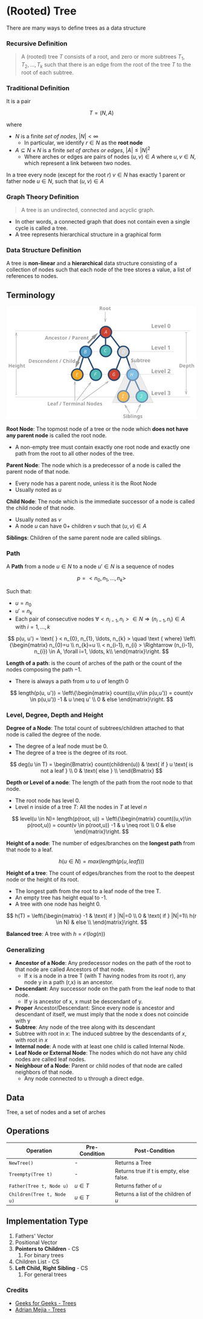 # (Rooted) Tree

There are many ways to define trees as a data structure

### Recursive Definition
>
> A (rooted) tree $T$ consists of a root, and zero or more subtrees $T_{1}, T_{2}, \ldots , T_{k}$ such that there is
> an edge from the root of the tree $T$ to the root of each subtree.

### Traditional Definition

It is a pair

$$T = (N, A) $$

where

* $N$ is a finite _set of nodes_, $|N| < \infty$
  * In particular, we identify $r \in N$ as the **root node**
* $A \subseteq N \times N$ is a finite _set of arches or edges_, $|A| \leq |N|^{2}$
  * Where arches or edges are pairs of nodes $(u,v) \in A$ where $u,v \in N$, which represent a link between two nodes.

In a tree every node (except for the root $r$) $v \in N$ has exactly 1 parent or father node $u \in N$,
such that $(u,v) \in A$

### Graph Theory Definition
>
> A tree is an undirected, connected and acyclic graph.

* In other words, a connected graph that does not contain even a single cycle is called a tree.
* A tree represents hierarchical structure in a graphical form

### Data Structure Definition

A tree is **non-linear** and a **hierarchical** data structure consisting of a collection of nodes such that each node
of the tree stores a value, a list of references to nodes.

## Terminology

![Tree example](https://github.com/PayThePizzo/DataStrutucures-Algorithms//blob/main/Resources/tree-parts.jpg?raw=TRUE)

**Root Node**: The topmost node of a tree or the node which **does not have any parent node** is called the root node.

* A non-empty tree must contain exactly one root node and exactly one path from the root to all other nodes of the tree.

**Parent Node**: The node which is a predecessor of a node is called the parent node of that node.

* Every node has a parent node, unless it is the Root Node
* Usually noted as $u$

**Child Node**: The node which is the immediate successor of a node is called the child node of that node.

* Usually noted as $v$
* A node $u$ can have $0+$ children $v$ such that $(u,v) \in A$

**Siblings**: Children of the same parent node are called siblings.

### Path

A **Path** from a node $u \in N$ to a node $u' \in N$ is a sequence of nodes

$$p = < n_{0}, n_{1}, \ldots, n_{k} >$$

Such that:

* $u = n_{0}$
* $u' = n_{k}$
* Each pair of consecutive nodes $\forall < n_{i-1}, n_{i} > \in N \Rightarrow (n_{i-1}, n_{i}) \in A$ with $i = 1, \ldots, k$

$$
p(u, u') = \text{ } < n_{0}, n_{1}, \ldots, n_{k} > \quad \text { where} \left\{\begin{matrix}
 n_{0}=u \\
 n_{k}=u \\
 < n_{i-1}, n_{i} > \Rightarrow (n_{i-1}, n_{i}) \in A, \forall i=1, \ldots, k\\
\end{matrix}\right.
$$

**Length of a path**: is the count of arches of the path or the count of the nodes composing the path $-1$.

* There is always a path from _u_ to _u_ of length 0

$$
length(p(u, u')) =
\left\{\begin{matrix}
count((u,v)\in p(u,u')) = count(v \in p(u,u')) -1 &  u \neq u' \\
0 & else
\end{matrix}\right.
$$

### Level, Degree, Depth and Height

**Degree of a Node**: The total count of subtrees/children attached to that node is called the degree of the node.

* The degree of a leaf node must be 0.
* The degree of a tree is the degree of its root.

$$
deg(u \in T) = \begin{Bmatrix}
count(children(u)) & \text{ if } u \text{ is not a leaf } \\
0 & \text{ else } \\
\end{Bmatrix}
$$

**Depth or Level of a node**: The length of the path from the root node to that node.

* The root node has level 0.
* Level $n$ inside of a tree $T$: All the nodes in $T$ at level $n$

$$
level(u \in N)= length(p(root, u)) =
\left\{\begin{matrix}
count((u,v)\in p(root,u)) = count(v \in p(root,u)) -1 &  u \neq root \\
0 & else
\end{matrix}\right.
$$

**Height of a node**: The number of edges/branches on the **longest path** from that node to a leaf.

$$
h(u \in N) = max(length(p(u, leaf)))
$$

**Height of a tree**: The count of edges/branches from the root to the deepest node or the height of its root.

* The longest path from the root to a leaf node of the tree T.
* An empty tree has height equal to -1.
* A tree with one node has height 0.

$$
h(T) =
\left\{\begin{matrix}
-1 & \text{ if } |N|=0 \\
 0 & \text{ if } |N|=1\\
h(r \in N) & else \\
\end{matrix}\right.
$$

**Balanced tree**: A tree with $h = \mathcal{O}(log(n))$

### Generalizing

* **Ancestor of a Node**: Any predecessor nodes on the path of the root to that node are called Ancestors of that node.
  * If x is a node in a tree T (with T having nodes from its root r), any node y in a path (r,x) is an ancestor.
* **Descendant**: Any successor node on the path from the leaf node to that node.
  * If y is ancestor of x, x must be descendant of y.
* **Proper** Ancestor/Descendant: Since every node is ancestor and descendant of itself, we must imply that the node x does not coincide with y
* **Subtree**: Any node of the tree along with its descendant
* Subtree with root in $x$: The induced subtree by the descendants of $x$, with root in $x$
* **Internal node**: A node with at least one child is called Internal Node.
* **Leaf Node or External Node**: The nodes which do not have any child nodes are called leaf nodes.
* **Neighbour of a Node**: Parent or child nodes of that node are called neighbors of that node.
  * Any node connected to u through a direct edge.

## Data

Tree, a set of nodes and a set of arches

## Operations

| **Operation**               | **Pre-Condition**  | **Post-Condition**                       |
|---------------------------- |------------------- |----------------------------------------- |
| `NewTree()`                 | -                  | Returns a Tree                           |
| `Treempty(Tree t)`          | -                  | Returns true if t is empty, else false.  |
| `Father(Tree t, Node u)`    | $u \in T$          | Returns father of $u$                    |
| `Children(Tree t, Node u)`  | $u \in T$          | Returns a list of the children of $u$    |

## Implementation Type

1. Fathers' Vector
2. Positional Vector
3. **Pointers to Children** - CS
   1. For binary trees
4. Children List - CS
5. **Left Child, Right Sibling** - CS
   1. For general trees

### Credits

* [Geeks for Geeks - Trees](https://www.geeksforgeeks.org/)
* [Adrian Mejia - Trees](https://adrianmejia.com/data-structures-for-beginners-trees-binary-search-tree-tutorial/)
